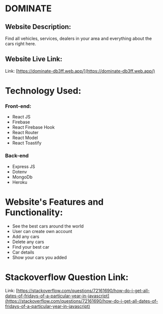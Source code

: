 # DOMINATE

## Website Description:

Find all vehicles, services, dealers in your area and everything about the cars right here.

## Website Live Link:

Link: [https://dominate-db3ff.web.app/](https://dominate-db3ff.web.app/)

# Technology Used:

### Front-end:

- React JS
- Firebase
- React Firebase Hook
- React Router
- React Model
- React Toastify

### Back-end

- Express JS
- Dotenv
- MongoDb
- Heroku

# Website's Features and Functionality:

- See the best cars around the world
- User can create own account
- Add any cars
- Delete any cars
- Find your best car
- Car details
- Show your cars you added

# Stackoverflow Question Link:

Link: [https://stackoverflow.com/questions/72161690/how-do-i-get-all-dates-of-fridays-of-a-particular-year-in-javascript](https://stackoverflow.com/questions/72161690/how-do-i-get-all-dates-of-fridays-of-a-particular-year-in-javascript)
